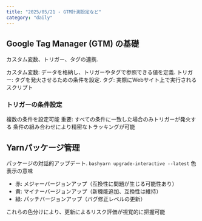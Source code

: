 ```yaml
---
title: "2025/05/21 - GTM計測設定など"
category: "daily"
---
```


## Google Tag Manager (GTM) の基礎
カスタム変数、トリガー、タグの連携. 

カスタム変数: データを格納し、トリガーやタグで参照できる値を定義. 
トリガー: タグを発火させるための条件を設定. 
タグ: 実際にWebサイト上で実行されるスクリプト

### トリガーの条件設定

複数の条件を設定可能
重要: すべての条件に一致した場合のみトリガーが発火する
条件の組み合わせにより精密なトラッキングが可能

## Yarnパッケージ管理
パッケージの対話的アップデート. 
`bashyarn upgrade-interactive --latest`
色表示の意味

- 赤: メジャーバージョンアップ（互換性に問題が生じる可能性あり）
- 黄: マイナーバージョンアップ（新機能追加、互換性は維持）
- 緑: パッチバージョンアップ（バグ修正レベルの更新）

これらの色分けにより、更新によるリスク評価が視覚的に把握可能